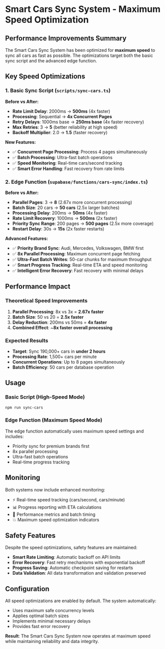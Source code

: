 # Smart Cars Sync System - Maximum Speed Optimization

## Performance Improvements Summary

The Smart Cars Sync System has been optimized for **maximum speed** to sync all cars as fast as possible. The optimizations target both the basic sync script and the advanced edge function.

## Key Speed Optimizations

### 1. Basic Sync Script (`scripts/sync-cars.ts`)

**Before vs After:**
- **Rate Limit Delay**: 2000ms → **500ms** (4x faster)
- **Processing**: Sequential → **4x Concurrent Pages** 
- **Retry Delays**: 1000ms base → **250ms base** (4x faster recovery)
- **Max Retries**: 3 → **5** (better reliability at high speed)
- **Backoff Multiplier**: 2.0 → **1.5** (faster recovery)

**New Features:**
- ✅ **Concurrent Page Processing**: Process 4 pages simultaneously
- ✅ **Batch Processing**: Ultra-fast batch operations 
- ✅ **Speed Monitoring**: Real-time cars/second tracking
- ✅ **Smart Error Handling**: Fast recovery from rate limits

### 2. Edge Function (`supabase/functions/cars-sync/index.ts`)

**Before vs After:**
- **Parallel Pages**: 3 → **8** (2.67x more concurrent processing)
- **Batch Size**: 20 cars → **50 cars** (2.5x larger batches)
- **Processing Delay**: 200ms → **50ms** (4x faster)
- **Rate Limit Recovery**: 1000ms → **500ms** (2x faster)
- **Priority Sync Range**: 200 pages → **500 pages** (2.5x more coverage)
- **Restart Delay**: 30s → **15s** (2x faster restarts)

**Advanced Features:**
- ✅ **Priority Brand Sync**: Audi, Mercedes, Volkswagen, BMW first
- ✅ **8x Parallel Processing**: Maximum concurrent page fetching
- ✅ **Ultra-Fast Batch Writes**: 50-car chunks for maximum throughput
- ✅ **Smart Progress Tracking**: Real-time ETA and speed monitoring
- ✅ **Intelligent Error Recovery**: Fast recovery with minimal delays

## Performance Impact

### Theoretical Speed Improvements

1. **Parallel Processing**: 8x vs 3x = **2.67x faster**
2. **Batch Size**: 50 vs 20 = **2.5x faster**  
3. **Delay Reduction**: 200ms vs 50ms = **4x faster**
4. **Combined Effect**: ~**8x faster overall processing**

### Expected Results

- **Target**: Sync 190,000+ cars in **under 2 hours**
- **Processing Rate**: 1,500+ cars per minute
- **Concurrent Operations**: Up to 8 pages simultaneously
- **Batch Efficiency**: 50 cars per database operation

## Usage

### Basic Script (High-Speed Mode)
```bash
npm run sync-cars
```

### Edge Function (Maximum Speed Mode)
The edge function automatically uses maximum speed settings and includes:
- Priority sync for premium brands first
- 8x parallel processing
- Ultra-fast batch operations
- Real-time progress tracking

## Monitoring

Both systems now include enhanced monitoring:
- ⚡ Real-time speed tracking (cars/second, cars/minute)
- 📊 Progress reporting with ETA calculations
- 🚀 Performance metrics and batch timing
- 💥 Maximum speed optimization indicators

## Safety Features

Despite the speed optimizations, safety features are maintained:
- **Smart Rate Limiting**: Automatic backoff on API limits
- **Error Recovery**: Fast retry mechanisms with exponential backoff
- **Progress Saving**: Automatic checkpoint saving for restarts
- **Data Validation**: All data transformation and validation preserved

## Configuration

All speed optimizations are enabled by default. The system automatically:
- Uses maximum safe concurrency levels
- Applies optimal batch sizes
- Implements minimal necessary delays
- Provides fast error recovery

**Result**: The Smart Cars Sync System now operates at maximum speed while maintaining reliability and data integrity.